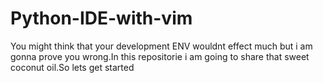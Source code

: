# Python-IDE-with-vim
You might think that your development ENV wouldnt effect much but i am gonna prove you wrong.In this repositorie i am going to share that sweet coconut oil.So lets get started
